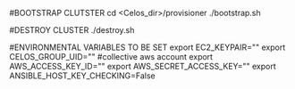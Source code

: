 #BOOTSTRAP CLUTSTER
cd <Celos_dir>/provisioner
./bootstrap.sh

#DESTROY CLUSTER
./destroy.sh

#ENVIRONMENTAL VARIABLES TO BE SET
export EC2_KEYPAIR=""
export CELOS_GROUP_UID=""
#collective aws account
export AWS_ACCESS_KEY_ID=""
export AWS_SECRET_ACCESS_KEY=""
export ANSIBLE_HOST_KEY_CHECKING=False

